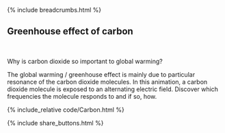 {% include breadcrumbs.html %}

## Greenhouse effect of carbon
<div class="header_line"><br/></div>

Why is carbon dioxide so important to global warming?

The global warming / greenhouse effect is mainly due to particular resonance of the carbon dioxide molecules. 
In this animation, a carbon dioxide molecule is exposed to an alternating electric field. 
Discover which frequencies the molecule responds to and if so, how.

{% include_relative code/Carbon.html %}

{% include share_buttons.html %}



